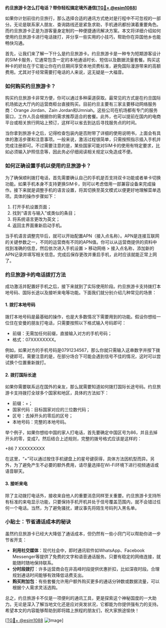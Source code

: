 **约旦旅游卡怎么打电话？带你轻松搞定境外通信[[TG💪+ @esim1088](https://t.me/s/esim1088)]**

如果你计划前往约旦旅行，那么选择合适的通讯方式绝对是行程中不可忽视的一部分。无论是联系家人朋友、查询路线还是紧急求助，手机通讯都扮演着重要角色。而约旦旅游卡正是为游客量身定制的一种便捷通讯解决方案。本文将详细介绍如何使用约旦旅游卡进行电话拨打，并分享一些实用的小技巧，帮助你在异国他乡也能畅快沟通。

首先，让我们来了解一下什么是约旦旅游卡。约旦旅游卡是一种专为短期游客设计的SIM卡服务，它通常包含一定的本地通话时长、短信以及数据流量套餐。购买这种卡的好处在于它能让你在约旦期间享受本地资费标准，避免国际漫游带来的高额费用。尤其对于经常需要打电话的人来说，这无疑是一大福音。

### 如何购买约旦旅游卡？

购买约旦旅游卡非常方便，你可以通过多种渠道获取。最常见的方式是在约旦国际机场抵达大厅内的运营商柜台直接购买。目前约旦主要有三家主要移动网络服务商：Orange Jordan、Zain Jordan和Umniah。这些公司在机场都有专门的服务窗口，工作人员会根据你的需求推荐适合的套餐。此外，也可以提前在国内的电商平台或相关旅行网站上预订，这样可以省去到达后寻找服务点的时间。

当你拿到旅游卡之后，记得检查包装内是否附带了详细的使用说明书，上面会有具体的激活步骤和注意事项。一般来说，激活过程很简单，只需按照指示插入手机并完成注册即可。不过需要注意的是，某些国家可能对SIM卡的使用有特定要求，比如必须输入护照信息等，因此务必仔细阅读相关规定以免造成不便。

### 如何正确设置手机以使用约旦旅游卡？

为了确保顺利拨打电话，首先需要确认自己的手机是否支持双卡功能或者单卡切换功能。如果手机本身不支持更换SIM卡，则可以考虑借用一部兼容设备来完成操作。接下来就是调整手机的语言设置，将其切换至英文模式以便更好地理解菜单选项。具体的操作步骤如下：

1. 打开手机设置页面；
2. 找到“语言与输入”或类似的条目；
3. 将系统语言更改为英文；
4. 返回主界面重新启动手机。

当手机语言调整完毕后，就可以开始配置APN（接入点名称）。APN是连接互联网的关键参数之一，不同的运营商有不同的APN值。你可以从运营商提供的资料中找到准确的信息，然后依次进入手机设置 > 移动网络 > 接入点名称，添加新的APN记录并填写相关信息。完成后保存更改并重启手机，此时应该就能正常上网了。

### 约旦旅游卡的电话拨打方法

成功激活并配置好手机之后，接下来就到了实际使用阶段。约旦旅游卡支持拨打本地号码、国际长途以及接听来电等功能。下面我们就分别介绍几种常见的场景：

#### 1. 拨打本地号码

拨打本地号码是最基础的操作，也是大多数情况下需要用到的功能。假设你想给一位住在安曼的朋友打电话，只需要按照以下格式输入号码即可：

- 前缀：无需加任何前缀，直接输入对方的手机号码；
- 格式：07XXXXXXXX。

例如，如果对方的手机号码是0791234567，那么你就只需输入这串数字并按下拨号键即可。需要注意的是，在部分场合下可能会遇到信号不佳的情况，这时可以尝试换个位置重新拨打。

#### 2. 拨打国际长途

如果你需要联系远在国外的亲友，那么就需要知道如何拨打国际长途号码。约旦旅游卡支持拨打全球多个国家和地区，具体的方法如下：

- 前缀：+；
- 国家代码：目标国家对应的三位数代码；
- 区号：去掉开头的零后的区号；
- 本地号码：完整的本地号码。

举个例子，如果你想给中国的家人打电话，首先要确定中国区号为86，并且去掉开头的零，变成7。然后结合上述规则，完整的拨号格式应该是这样的：

+86 7 XXXXXXXXX

在这里，“+”可以通过按住手机键盘上的星号键获得，具体方法因机型而异。另外，为了避免产生不必要的额外费用，请尽量选择在Wi-Fi环境下进行视频通话或语音聊天。

#### 3. 接听来电

除了主动拨打电话外，接收来自他人的重要消息同样至关重要。约旦旅游卡支持所有标准的来电显示功能，只要保持手机开机并处于信号覆盖范围内，就不会错过任何一个电话。当然，为了避免骚扰，建议事先将陌生号码列入黑名单。

### 小贴士：节省通话成本的秘诀

虽然约旦旅游卡已经大大降低了通话成本，但仍然有一些小窍门可以帮助你进一步节省开支：

- **利用社交媒体**：现代社会中，即时通讯软件如WhatsApp、Facebook Messenger等提供了免费的文字和语音通话服务。只要有稳定的网络连接，就能随时随地保持联系。
- **分时段拨打**：许多运营商会在非高峰时段提供优惠折扣，比如深夜时段。合理规划通话时间能够有效降低话费支出。
- **购买附加包**：有些套餐允许用户额外购买更多的通话分钟数或数据流量，可以根据个人需求灵活选购。

总之，约旦旅游卡不仅是一项便利的通讯工具，更是探索这个神秘国度的一大助力。无论是深入了解当地文化还是应对突发状况，它都能为你提供强有力的支持。希望本文的内容能够帮助到即将踏上旅程的朋友们，祝大家旅途愉快！

[[TG💪+ @esim1088](https://t.me/s/esim1088) ![Image](https://i.postimg.cc/4NQfJmqS/Snipaste-2025-05-13-00-14-12.png)]